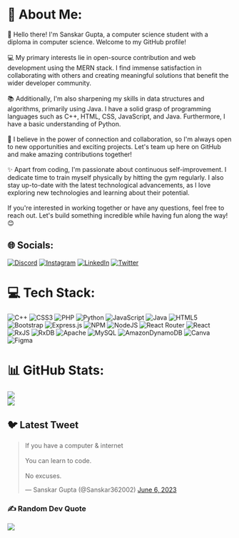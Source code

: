 # 💫 About Me:
👋 Hello there! I'm Sanskar Gupta, a computer science student with a diploma in computer science. Welcome to my GitHub profile!<br><br>💻 My primary interests lie in open-source contribution and web development using the MERN stack. I find immense satisfaction in collaborating with others and creating meaningful solutions that benefit the wider developer community.<br><br>📚 Additionally, I'm also sharpening my skills in data structures and algorithms, primarily using Java. I have a solid grasp of programming languages such as C++, HTML, CSS, JavaScript, and Java. Furthermore, I have a basic understanding of Python.<br><br>🔗 I believe in the power of connection and collaboration, so I'm always open to new opportunities and exciting projects. Let's team up here on GitHub and make amazing contributions together!<br><br>✨ Apart from coding, I'm passionate about continuous self-improvement. I dedicate time to train myself physically by hitting the gym regularly. I also stay up-to-date with the latest technological advancements, as I love exploring new technologies and learning about their potential.<br><br>If you're interested in working together or have any questions, feel free to reach out. Let's build something incredible while having fun along the way! 😊


## 🌐 Socials:
[![Discord](https://img.shields.io/badge/Discord-%237289DA.svg?logo=discord&logoColor=white)](https://discord.gg/https://discord.gg/HXRQDjez) [![Instagram](https://img.shields.io/badge/Instagram-%23E4405F.svg?logo=Instagram&logoColor=white)](https://instagram.com/Sanskar362002) [![LinkedIn](https://img.shields.io/badge/LinkedIn-%230077B5.svg?logo=linkedin&logoColor=white)](https://linkedin.com/in/https://www.linkedin.com/in/ihor-ihor-a11777256/) [![Twitter](https://img.shields.io/badge/Twitter-%231DA1F2.svg?logo=Twitter&logoColor=white)](https://twitter.com/Sanskar362002) 

# 💻 Tech Stack:
![C++](https://img.shields.io/badge/c++-%2300599C.svg?style=for-the-badge&logo=c%2B%2B&logoColor=white) ![CSS3](https://img.shields.io/badge/css3-%231572B6.svg?style=for-the-badge&logo=css3&logoColor=white) ![PHP](https://img.shields.io/badge/php-%23777BB4.svg?style=for-the-badge&logo=php&logoColor=white) ![Python](https://img.shields.io/badge/python-3670A0?style=for-the-badge&logo=python&logoColor=ffdd54) ![JavaScript](https://img.shields.io/badge/javascript-%23323330.svg?style=for-the-badge&logo=javascript&logoColor=%23F7DF1E) ![Java](https://img.shields.io/badge/java-%23ED8B00.svg?style=for-the-badge&logo=java&logoColor=white) ![HTML5](https://img.shields.io/badge/html5-%23E34F26.svg?style=for-the-badge&logo=html5&logoColor=white) ![Bootstrap](https://img.shields.io/badge/bootstrap-%23563D7C.svg?style=for-the-badge&logo=bootstrap&logoColor=white) ![Express.js](https://img.shields.io/badge/express.js-%23404d59.svg?style=for-the-badge&logo=express&logoColor=%2361DAFB) ![NPM](https://img.shields.io/badge/NPM-%23000000.svg?style=for-the-badge&logo=npm&logoColor=white) ![NodeJS](https://img.shields.io/badge/node.js-6DA55F?style=for-the-badge&logo=node.js&logoColor=white) ![React Router](https://img.shields.io/badge/React_Router-CA4245?style=for-the-badge&logo=react-router&logoColor=white) ![React](https://img.shields.io/badge/react-%2320232a.svg?style=for-the-badge&logo=react&logoColor=%2361DAFB) ![RxJS](https://img.shields.io/badge/rxjs-%23B7178C.svg?style=for-the-badge&logo=reactivex&logoColor=white) ![RxDB](https://img.shields.io/badge/rxjs-%23B7178C.svg?style=for-the-badge&logo=reactivex&logoColor=white) ![Apache](https://img.shields.io/badge/apache-%23D42029.svg?style=for-the-badge&logo=apache&logoColor=white) ![MySQL](https://img.shields.io/badge/mysql-%2300f.svg?style=for-the-badge&logo=mysql&logoColor=white) ![AmazonDynamoDB](https://img.shields.io/badge/Amazon%20DynamoDB-4053D6?style=for-the-badge&logo=Amazon%20DynamoDB&logoColor=white) ![Canva](https://img.shields.io/badge/Canva-%2300C4CC.svg?style=for-the-badge&logo=Canva&logoColor=white) 	![Figma](https://img.shields.io/badge/figma-%23F24E1E.svg?style=for-the-badge&logo=figma&logoColor=white)
# 📊 GitHub Stats:
![](https://github-readme-stats.vercel.app/api?username=Sanskargupta0&theme=dark&hide_border=false&include_all_commits=true&count_private=true)<br/>
![](https://github-readme-streak-stats.herokuapp.com/?user=Sanskargupta0&theme=dark&hide_border=false)<br/>

## 🐦 Latest Tweet
<blockquote class="twitter-tweet"><p lang="en" dir="ltr">If you have a computer &amp; internet<br><br>You can learn to code.<br><br>No excuses.</p>&mdash; Sanskar Gupta (@Sanskar362002) <a href="#">June 6, 2023</a></blockquote>

### ✍️ Random Dev Quote
![](https://quotes-github-readme.vercel.app/api?type=vetical&theme=radical)
